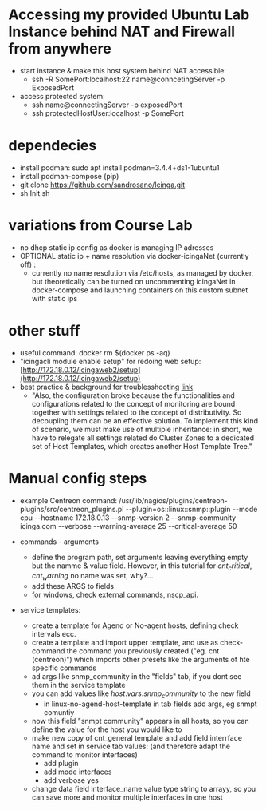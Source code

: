 # Accessing my provided Ubuntu Lab Instance behind NAT and Firewall from anywhere

- start instance & make this host system behind NAT accessible: 
  - ssh -R SomePort:localhost:22 name@conncetingServer -p ExposedPort
- access protected system: 
  - ssh name@connectingServer -p exposedPort 
  - ssh protectedHostUser:localhost -p  SomePort

# dependecies
<!-- - install docker (not anymore)
  - if with snap:
    - sudo addgroup --system docker
    - sudo adduser $USER docker
    - newgrp docker
    - sudo snap enable docker
    - docker network create --subnet=172.18.0.0/16 icingaNet -->
- install podman: sudo apt install podman=3.4.4+ds1-1ubuntu1
- install podman-compose (pip)
- git clone https://github.com/sandrosano/Icinga.git
- sh Init.sh

# variations from Course Lab
- no dhcp static ip config as docker is managing IP adresses
- OPTIONAL static ip + name resolution via docker-icingaNet (currently off) :
  - currently no name resolution via /etc/hosts, as managed by docker, but theoretically can be turned on uncommenting icingaNet in docker-compose  and launching containers on this custom subnet with static ips 

# other stuff
- useful command: docker rm $(docker ps -aq)
- "icingacli module enable setup"   for redoing web setup: [http://172.18.0.12/icingaweb2/setup](http://172.18.0.12/icingaweb2/setup)
- best practice & background for troublesshooting [link](https://www.neteye-blog.com/2022/03/hosts-zones-and-broken-icinga-2-configurations/)
  - "Also, the configuration broke because the functionalities and configurations related to the concept of monitoring are bound together with settings related to the concept of distributivity. So decoupling them can be an effective solution. To implement this kind of scenario, we must make use of multiple inheritance: in short, we have to relegate all settings related do Cluster Zones to a dedicated set of Host Templates, which creates another Host Template Tree."
  
# Manual config steps
- example Centreon command: /usr/lib/nagios/plugins/centreon-plugins/src/centreon_plugins.pl --plugin=os::linux::snmp::plugin --mode cpu --hostname 172.18.0.13 --snmp-version 2 --snmp-community icinga.com --verbose --warning-average 25 --critical-average 50


- commands - arguments
  - define the program path, set arguments leaving everything empty but the namme & value field. However, in this tutorial for  $cnt_critical$, $cnt_warning$  no name was set, why?...
  - add these ARGS to fields
  - for windows, check external commands, nscp_api.

- service templates:
  - create a template for Agend or No-agent hosts, defining check intervals ecc.
  - create a template and import upper template, and use as check-command the command you previously created ("eg. cnt (centreon)") which imports other presets like the arguments of hte specific commands
  - ad args like snmp_community in the "fields" tab, if you dont see them in the service template
  - you can add  values like $host.vars.snmp_community$ to the new field
    - in linux-no-agend-host-template  in tab fields add args, eg snmpt comuntiy
  - now this field "snmpt community" appears in all hosts, so you can define the value for the host you would like to
  - make new copy of cnt_general template and add field interrface name and set in service tab values: (and therefore adapt the command to monitor interfaces)
      - add plugin [](os:linux:snmp:plugin)
      - add mode interfaces
      - add verbose yes 
  - change data field interface_name value type string to arrayy, so you can save more and monitor multiple interfaces in one host